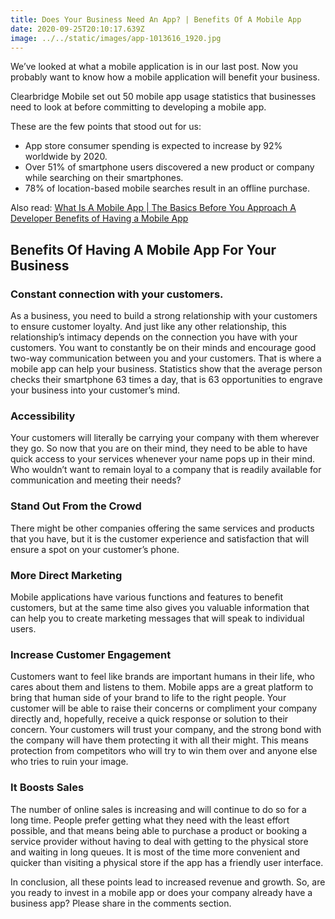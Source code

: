 ```yaml
---
title: Does Your Business Need An App? | Benefits Of A Mobile App
date: 2020-09-25T20:10:17.639Z
image: ../../static/images/app-1013616_1920.jpg
---
```

We’ve looked at what a mobile application is in our last post. Now you probably want to know how a mobile application will benefit your business.

Clearbridge Mobile set out 50 mobile app usage statistics that businesses need to look at before committing to developing a mobile app.

These are the few points that stood out for us:

* App store consumer spending is expected to increase by 92% worldwide by 2020.
* Over 51% of smartphone users discovered a new product or company while searching on their smartphones.
* 78% of location-based mobile searches result in an offline purchase.

Also read: [What Is A Mobile App | The Basics Before You Approach A Developer Benefits of Having a Mobile App](https://www.waitr.co.za/what-is-a-mobile-app-the-basics-before-you-approach-a-developer/)

## Benefits Of Having A Mobile App For Your Business

### Constant connection with your customers.

As a business, you need to build a strong relationship with your customers to ensure customer loyalty. And just like any other relationship, this relationship’s intimacy depends on the connection you have with your customers. You want to constantly be on their minds and encourage good two-way communication between you and your customers. That is where a mobile app can help your business. Statistics show that the average person checks their smartphone 63 times a day, that is 63 opportunities to engrave your business into your customer’s mind.

### Accessibility

Your customers will literally be carrying your company with them wherever they go. So now that you are on their mind, they need to be able to have quick access to your services whenever your name pops up in their mind. Who wouldn’t want to remain loyal to a company that is readily available for communication and meeting their needs?

### Stand Out From the Crowd

There might be other companies offering the same services and products that you have, but it is the customer experience and satisfaction that will ensure a spot on your customer’s phone.

### More Direct Marketing

Mobile applications have various functions and features to benefit customers, but at the same time also gives you valuable information that can help you to create marketing messages that will speak to individual users.

### Increase Customer Engagement

Customers want to feel like brands are important humans in their life, who cares about them and listens to them. Mobile apps are a great platform to bring that human side of your brand to life to the right people. Your customer will be able to raise their concerns or compliment your company directly and, hopefully, receive a quick response or solution to their concern. Your customers will trust your company, and the strong bond with the company will have them protecting it with all their might. This means protection from competitors who will try to win them over and anyone else who tries to ruin your image.

### It Boosts Sales

The number of online sales is increasing and will continue to do so for a long time. People prefer getting what they need with the least effort possible, and that means being able to purchase a product or booking a service provider without having to deal with getting to the physical store and waiting in long queues. It is most of the time more convenient and quicker than visiting a physical store if the app has a friendly user interface.

In conclusion, all these points lead to increased revenue and growth. So, are you ready to invest in a mobile app or does your company already have a business app? Please share in the comments section.